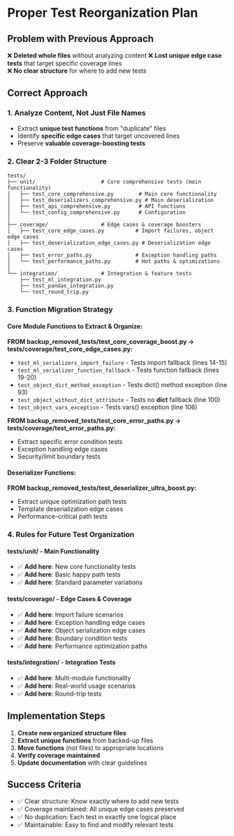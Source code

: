 # Proper Test Reorganization Plan

## Problem with Previous Approach
❌ **Deleted whole files** without analyzing content
❌ **Lost unique edge case tests** that target specific coverage lines  
❌ **No clear structure** for where to add new tests

## Correct Approach

### 1. Analyze Content, Not Just File Names
- Extract **unique test functions** from "duplicate" files
- Identify **specific edge cases** that target uncovered lines
- Preserve **valuable coverage-boosting tests**

### 2. Clear 2-3 Folder Structure

```
tests/
├── unit/                     # Core comprehensive tests (main functionality)
│   ├── test_core_comprehensive.py        # Main core functionality
│   ├── test_deserializers_comprehensive.py # Main deserialization
│   ├── test_api_comprehensive.py         # API functions
│   └── test_config_comprehensive.py      # Configuration
│
├── coverage/                 # Edge cases & coverage boosters
│   ├── test_core_edge_cases.py          # Import failures, object edge cases
│   ├── test_deserialization_edge_cases.py # Deserialization edge cases  
│   ├── test_error_paths.py              # Exception handling paths
│   └── test_performance_paths.py        # Hot paths & optimizations
│
└── integration/              # Integration & feature tests
    ├── test_ml_integration.py
    ├── test_pandas_integration.py
    └── test_round_trip.py
```

### 3. Function Migration Strategy

#### Core Module Functions to Extract & Organize:

**FROM backup_removed_tests/test_core_coverage_boost.py → tests/coverage/test_core_edge_cases.py:**
- `test_ml_serializers_import_failure` - Tests import fallback (lines 14-15)
- `test_ml_serializer_function_fallback` - Tests function fallback (lines 19-20)  
- `test_object_dict_method_exception` - Tests dict() method exception (line 93)
- `test_object_without_dict_attribute` - Tests no __dict__ fallback (line 100)
- `test_object_vars_exception` - Tests vars() exception (line 106)

**FROM backup_removed_tests/test_core_error_paths.py → tests/coverage/test_error_paths.py:**
- Extract specific error condition tests
- Exception handling edge cases
- Security/limit boundary tests

#### Deserializer Functions:
**FROM backup_removed_tests/test_deserializer_ultra_boost.py:**
- Extract unique optimization path tests
- Template deserialization edge cases
- Performance-critical path tests

### 4. Rules for Future Test Organization

#### tests/unit/ - Main Functionality
- ✅ **Add here**: New core functionality tests
- ✅ **Add here**: Basic happy path tests  
- ✅ **Add here**: Standard parameter variations

#### tests/coverage/ - Edge Cases & Coverage
- ✅ **Add here**: Import failure scenarios
- ✅ **Add here**: Exception handling edge cases
- ✅ **Add here**: Object serialization edge cases
- ✅ **Add here**: Boundary condition tests
- ✅ **Add here**: Performance optimization paths

#### tests/integration/ - Integration Tests
- ✅ **Add here**: Multi-module functionality
- ✅ **Add here**: Real-world usage scenarios
- ✅ **Add here**: Round-trip tests

## Implementation Steps

1. **Create new organized structure files**
2. **Extract unique functions** from backed-up files  
3. **Move functions** (not files) to appropriate locations
4. **Verify coverage maintained**
5. **Update documentation** with clear guidelines

## Success Criteria
- ✅ Clear structure: Know exactly where to add new tests
- ✅ Coverage maintained: All unique edge cases preserved  
- ✅ No duplication: Each test in exactly one logical place
- ✅ Maintainable: Easy to find and modify relevant tests

